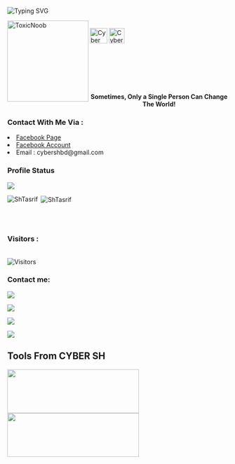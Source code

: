 ![Typing SVG](https://readme-typing-svg.herokuapp.com?color=%23F70B10&size=27&lines=This+is+CyberSH;+It's+Not+A+Name+Brother;It's+A+Brand;Thank+You+Everyone+Love+You+All)

<div>
<a href="https://github.com/ShTasrif"> <img src="https://avatars.githubusercontent.com/u/85736436?v=4" alt="ToxicNoob" height="185" width="185" align="left"></a>
<br>
<!-- <a href="https://facebook.com/cybershbd"><img align="center" src="https://raw.githubusercontent.com/rahuldkjain/github-profile-readme-generator/master/src/images/icons/Social/facebook.svg" alt="toxicnoobofficial" height="30" width="40"></a>
<br> -->
<a href="https://youtube.com/c/CYBERSH" target="blank"><img align="center" src="https://raw.githubusercontent.com/rahuldkjain/github-profile-readme-generator/master/src/images/icons/Social/youtube.svg" alt="Cyber SH" height="35" width="40" /></a>
<a href="https://t.me/cybershbd" target="blank"><img align="center" src="https://www.freepnglogos.com/uploads/telegram-logo-png-0.png" alt="Cyber SH" height="35" width="35" /></a
 
</div>

<br><br><br><br><br>
<b><p align="center">Sometimes, Only a Single Person Can Change The World!</p></b>
<h3>Contact With Me Via :</h3>
<li> <a href="https://facebook.com/cybershbd">Facebook Page</a></li>
<li> <a href="https://facebook.com/H.CyberSH">Facebook Account</a></li>
<li> Email : cybershbd@gmail.com</li>
<h3>Profile Status </h3>

<img align="center" src="https://metrics.lecoq.io/ShTasrif">

<p><img align="left" src="https://github-readme-stats.vercel.app/api/top-langs?username=ShTasrif&show_icons=true&locale=en&layout=compact&theme=dark" alt="ShTasrif" /></p>

<p>&nbsp;<img align="center" src="https://github-readme-stats.vercel.app/api?username=ShTasrif&show_icons=true&locale=en&theme=dark" alt="ShTasrif" /></p>

<br><br>
<h3>Visitors :</h3>
<br>
<img src="https://profile-counter.glitch.me/ShTasrif/count.svg" alt="Visitors">

### Contact me:

<a href="https://github.com/ShTasrif" target="_blank"><img src="https://img.shields.io/badge/Github-ShTasrif-green?style=for-the-badge&logo=github"></a>

<a href="https://facebook.com/cybershbd" target="_blank"><img src="https://img.shields.io/badge/FaceBook-cybershbd-purple?style=for-the-badge&logo=facebook"></a>

<a href="https://m.me/H.CyberSH" target="_blank"><img src="https://img.shields.io/badge/Messenger-Cyber SH-red?style=for-the-badge&logo=messenger"></a>

<a href="mailto:cybershbd@gmail.com" target="_blank"><img src="https://img.shields.io/badge/Email-cybershbd@gmail.com-teal?style=for-the-badge&logo=gmail"></a>

## Tools From CYBER SH
<a href="https://github.com/ShTasrif/cybersh"><img src="https://github-readme-stats.vercel.app/api/pin/?username=ShTasrif&repo=cybersh&theme=dark" height="100" width="300"></a>
<a href="https://github.com/ShTasrif/SH-Encryptor"><img src="https://github-readme-stats.vercel.app/api/pin/?username=ShTasrif&repo=SH-Encryptor&theme=dark" height="100" width="300"></a>
